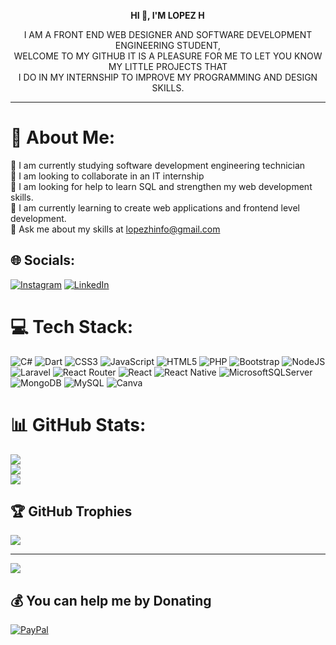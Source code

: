 <p style="text-align: center;"><strong>HI 👋, I'M LOPEZ H </strong></p>

<p style="text-align: center;">I AM A FRONT END WEB DESIGNER AND SOFTWARE DEVELOPMENT ENGINEERING STUDENT,<br>
WELCOME TO MY GITHUB IT IS A PLEASURE FOR ME TO LET YOU KNOW MY LITTLE PROJECTS THAT<br> 
I DO IN MY INTERNSHIP TO IMPROVE MY PROGRAMMING AND DESIGN SKILLS.</p>

<hr>

# 💫 About Me:
🔭 I am currently studying software development engineering technician<br>👯 I am looking to collaborate in an IT internship<br>🤝 I am looking for help to learn SQL and strengthen my web development skills.<br>🌱 I am currently learning to create web applications and frontend level development.<br>💬 Ask me about my skills at lopezhinfo@gmail.com


## 🌐 Socials:
[![Instagram](https://img.shields.io/badge/Instagram-%23E4405F.svg?logo=Instagram&logoColor=white)](https://instagram.com/programador.sv) [![LinkedIn](https://img.shields.io/badge/LinkedIn-%230077B5.svg?logo=linkedin&logoColor=white)](https://linkedin.com/in/lopezh13) 

# 💻 Tech Stack:
![C#](https://img.shields.io/badge/c%23-%23239120.svg?style=flat&logo=c-sharp&logoColor=white) ![Dart](https://img.shields.io/badge/dart-%230175C2.svg?style=flat&logo=dart&logoColor=white) ![CSS3](https://img.shields.io/badge/css3-%231572B6.svg?style=flat&logo=css3&logoColor=white) ![JavaScript](https://img.shields.io/badge/javascript-%23323330.svg?style=flat&logo=javascript&logoColor=%23F7DF1E) ![HTML5](https://img.shields.io/badge/html5-%23E34F26.svg?style=flat&logo=html5&logoColor=white) ![PHP](https://img.shields.io/badge/php-%23777BB4.svg?style=flat&logo=php&logoColor=white) ![Bootstrap](https://img.shields.io/badge/bootstrap-%23563D7C.svg?style=flat&logo=bootstrap&logoColor=white) ![NodeJS](https://img.shields.io/badge/node.js-6DA55F?style=flat&logo=node.js&logoColor=white) ![Laravel](https://img.shields.io/badge/laravel-%23FF2D20.svg?style=flat&logo=laravel&logoColor=white) ![React Router](https://img.shields.io/badge/React_Router-CA4245?style=flat&logo=react-router&logoColor=white) ![React](https://img.shields.io/badge/react-%2320232a.svg?style=flat&logo=react&logoColor=%2361DAFB) ![React Native](https://img.shields.io/badge/react_native-%2320232a.svg?style=flat&logo=react&logoColor=%2361DAFB) ![MicrosoftSQLServer](https://img.shields.io/badge/Microsoft%20SQL%20Sever-CC2927?style=flat&logo=microsoft%20sql%20server&logoColor=white) ![MongoDB](https://img.shields.io/badge/MongoDB-%234ea94b.svg?style=flat&logo=mongodb&logoColor=white) ![MySQL](https://img.shields.io/badge/mysql-%2300f.svg?style=flat&logo=mysql&logoColor=white) ![Canva](https://img.shields.io/badge/Canva-%2300C4CC.svg?style=flat&logo=Canva&logoColor=white)
# 📊 GitHub Stats:
![](https://github-readme-stats.vercel.app/api?username=lopezh13&theme=vue-dark&hide_border=false&include_all_commits=true&count_private=false)<br/>
![](https://github-readme-streak-stats.herokuapp.com/?user=lopezh13&theme=vue-dark&hide_border=false)<br/>
![](https://github-readme-stats.vercel.app/api/top-langs/?username=lopezh13&theme=vue-dark&hide_border=false&include_all_commits=true&count_private=false&layout=compact)

## 🏆 GitHub Trophies
![](https://github-profile-trophy.vercel.app/?username=lopezh13&theme=radical&no-frame=false&no-bg=true&margin-w=4)

---
[![](https://visitcount.itsvg.in/api?id=lopezh13&icon=5&color=6)](https://visitcount.itsvg.in)

  ## 💰 You can help me by Donating
  [![PayPal](https://img.shields.io/badge/PayPal-00457C?style=for-the-badge&logo=paypal&logoColor=white)](https://paypal.me/paypal.me/Mariolopezh) 

  
<!-- Proudly created with GPRM ( https://gprm.itsvg.in ) -->
